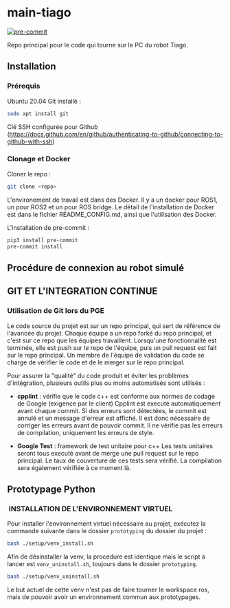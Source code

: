 # main-tiago

[![pre-commit](https://img.shields.io/badge/pre--commit-enabled-brightgreen?logo=pre-commit)](https://github.com/pre-commit/pre-commit)

Repo principal pour le code qui tourne sur le PC du robot Tiago.

## Installation

### Prérequis

Ubuntu 20.04
Git installé :

```bash
sudo apt install git
```

Clé SSH configurée pour Github (<https://docs.github.com/en/github/authenticating-to-github/connecting-to-github-with-ssh>)

### Clonage et Docker

Cloner le repo :

```bash
git clone <repo>
```

L'environement de travail est dans des Docker. Il y a un docker pour ROS1, un pour ROS2 et un pour ROS bridge.
Le détail de l'installation de Docker est dans le fichier README_CONFIG.md, ainsi que l'utilisation des Docker.

L'installation de pre-commit :

```bash
pip3 install pre-commit
pre-commit install
```

## Procédure de connexion au robot simulé

## GIT ET L'INTEGRATION CONTINUE

### Utilisation de Git lors du PGE

Le code source du projet est sur un repo principal, qui sert de référence de l'avancée du projet. Chaque équipe a un repo forké du repo principal, et c'est sur ce repo que les équipes travaillent. Lorsqu'une fonctionnalité est terminée, elle est push sur le repo de l'équipe, puis un pull request est fait sur le repo principal. Un membre de l'équipe de validation du code se charge de vérifier le code et de le merger sur le repo principal.

Pour assurer la "qualité" du code produit et éviter les problèmes d'intégration, plusieurs outils plus ou moins automatisés sont utilisés :

- **cpplint** : vérifie que le code c++ est conforme aux normes de codage de Google (exigence par le client)
Cpplint est executé automatiquement avant chaque commit. Si des erreurs sont détectées, le commit est annulé et un message d'erreur est affiché. Il est donc nécessaire de corriger les erreurs avant de pouvoir commit. Il ne vérifie pas les erreurs de compilation, uniquement les erreurs de style.

- **Google Test** : framework de test unitaire pour c++
Les tests unitaires seront tous executé avant de merge une pull request sur le repo principal. Le taux de couverture de ces tests sera vérifié.
La compilation sera également vérifiée à ce moment là.

## Prototypage Python

###  INSTALLATION DE L'ENVIRONNEMENT VIRTUEL

Pour installer l'environnement virtuel nécessaire au projet, exécutez la commande suivante dans le dossier `prototyping` du dossier du projet :

```bash
bash ./setup/venv_install.sh
```

Afin de désinstaller la venv, la procédure est identique mais le script à lancer est `venv_uninstall.sh`, toujours dans le dossier `prototyping`.

```bash
bash ./setup/venv_uninstall.sh
```

Le but actuel de cette venv n'est pas de faire tourner le workspace ros, mais de pouvoir avoir un environnement commun aux prototypages.
